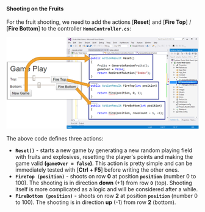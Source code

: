 #### Shooting on the Fruits

For the fruit shooting, we need to add the actions [**Reset**] and [**Fire Top**] / [**Fire Bottom**] to the controller **`HomeController.cs`**:

![](/assets/chapter-7-images/15.Fruits-12.png) 

The above code defines three actions:
   * **`Reset()`** - starts a new game by generating a new random playing field with fruits and explosives, resetting the player's points and making the game valid **(`gameOver = false`)**. This action is pretty simple and can be immediately tested with [**Ctrl + F5**] before writing the other ones.
   * **`FireTop (position)`** - shoots on row **0** at position **`position`** (number 0 to 100). The shooting is in direction **down** (+1) from row **`0`** (top). Shooting itself is more complicated as a logic and will be considered after a while.
   * **`FireBottom (position)`** - shoots on row **2** at position **`position`** (number 0 to 100). The shooting is in direction **up** (-1) from row **2** (bottom).
